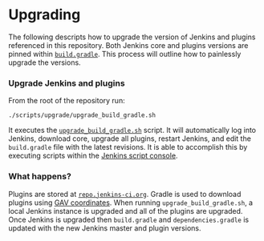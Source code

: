 # Upgrading

The following descripts how to upgrade the version of Jenkins and plugins
referenced in this repository.  Both Jenkins core and plugins versions are
pinned within [`build.gradle`](../../build.gradle).  This process will outline
how to painlessly upgrade the versions.

### Upgrade Jenkins and plugins

From the root of the repository run:

    ./scripts/upgrade/upgrade_build_gradle.sh

It executes the [`upgrade_build_gradle.sh`](upgrade_build_gradle.sh) script.  It
will automatically log into Jenkins, download core, upgrade all plugins, restart
Jenkins, and edit the `build.gradle` file with the latest revisions.  It is able
to accomplish this by executing scripts within the [Jenkins script console][1].


### What happens?

Plugins are stored at [`repo.jenkins-ci.org`][2].  Gradle is used to download
plugins using [GAV coordinates][3].  When running `upgrade_build_gradle.sh`,
a local Jenkins instance is upgraded and all of the plugins are upgraded.  Once
Jenkins is upgraded then `build.gradle` and `dependencies.gradle` is updated
with the new Jenkins master and plugin versions.

[1]: https://wiki.jenkins-ci.org/display/JENKINS/Jenkins+Script+Console
[2]: https://repo.jenkins-ci.org/
[3]: https://maven.apache.org/pom.html#Maven_Coordinates
